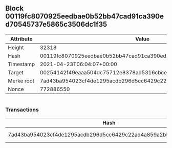 ## Block 00119fc8070925eedbae0b52bb47cad91ca390ed70545737e5865c3506dc1f35

Attribute | Value
--- | ---
Height | 32318
Hash | 00119fc8070925eedbae0b52bb47cad91ca390ed70545737e5865c3506dc1f35
Timestamp | 2021-04-23T06:04:07+00:00
Target | 00254142f49eaaa504dc75712e8378ad5316cbcead634704b3734b6271167cc4
Merke root | 7ad43ba954023cf4de1295acdb296d5cc6429c22ad4a859a2bb27e7f14787e8d
Nonce | 772886550

```

```

### Transactions

Hash | Amount
--- | ---
[7ad43ba954023cf4de1295acdb296d5cc6429c22ad4a859a2bb27e7f14787e8d](7ad43ba954023cf4de1295acdb296d5cc6429c22ad4a859a2bb27e7f14787e8d.md) | 10.00000000 SKEPTI 
